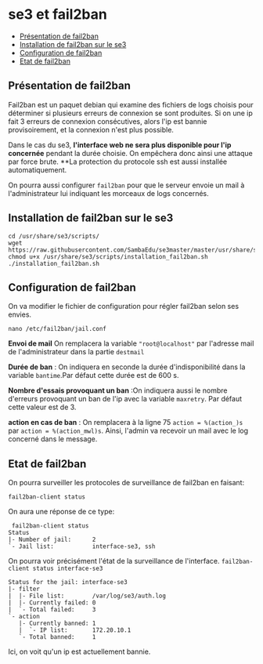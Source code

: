 # se3 et fail2ban
* [Présentation de fail2ban](#présentation-de-fail2ban)
* [Installation de fail2ban sur le se3](#installation-de-fail2ban-sur-le-se3)
* [Configuration de fail2ban](#configuration-de-fail2ban)
* [Etat de fail2ban](#etat-de-fail2ban)

## Présentation de fail2ban
Fail2ban est un paquet debian qui examine des fichiers de logs choisis pour déterminer si plusieurs erreurs de connexion se sont produites.
Si on une ip fait 3 erreurs de connexion consécutives, alors l'ip est bannie provisoirement, et la connexion n'est plus possible.


Dans le cas du se3, **l'interface web ne sera plus disponible pour l'ip concernée** pendant la durée choisie. On empêchera donc ainsi une attaque par force brute. **La protection du protocole ssh est aussi installée automatiquement.

On pourra aussi configurer `fail2ban` pour que le serveur envoie un mail à l'administrateur lui indiquant les morceaux de logs concernés.

## Installation de fail2ban sur le se3
```
cd /usr/share/se3/scripts/
wget https://raw.githubusercontent.com/SambaEdu/se3master/master/usr/share/se3/scripts/installation_fail2ban.sh
chmod u+x /usr/share/se3/scripts/installation_fail2ban.sh
./installation_fail2ban.sh
```

## Configuration de fail2ban
On va modifier le fichier de configuration pour régler fail2ban selon ses envies.
```
nano /etc/fail2ban/jail.conf
```

**Envoi de mail** On remplacera la variable `"root@localhost"` par l'adresse mail de l'administrateur dans la partie `destmail`

**Durée de ban** : On indiquera en seconde la durée d'indisponibilité dans la variable `bantime`.Par défaut cette durée est de 600 s.

**Nombre d'essais provoquant un ban** :On indiquera aussi le nombre d'erreurs provoquant un ban de l'ip avec la variable `maxretry`. Par défaut cette valeur est de 3.

**action en cas de ban** : On remplacera à la ligne  75 `action = %(action_)s` par `action = %(action_mwl)s`. Ainsi, l'admin va recevoir un mail avec le log concerné dans le message.

## Etat de fail2ban
On pourra surveiller les protocoles de surveillance de fail2ban en faisant:

```fail2ban-client status```

On aura une réponse de ce type:

```
 fail2ban-client status
Status
|- Number of jail:      2
`- Jail list:           interface-se3, ssh
```
On pourra voir précisément l'état de la surveillance de l'interface.
```fail2ban-client status interface-se3```

```
Status for the jail: interface-se3
|- filter
|  |- File list:        /var/log/se3/auth.log
|  |- Currently failed: 0
|  `- Total failed:     3
`- action
   |- Currently banned: 1
   |  `- IP list:       172.20.10.1
   `- Total banned:     1
```
Ici, on voit qu'un ip est actuellement bannie.


